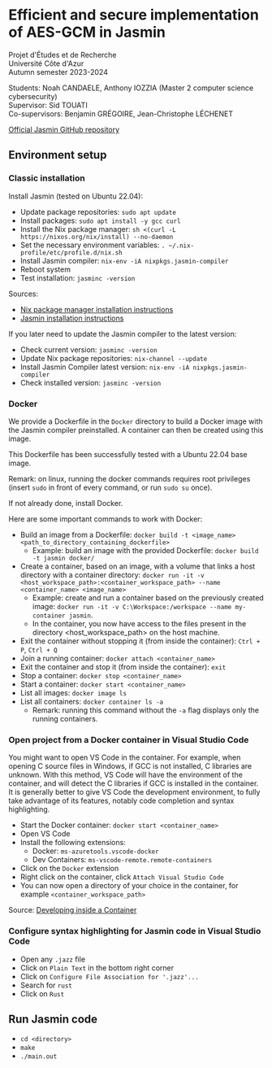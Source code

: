 # Efficient and secure implementation of AES-GCM in Jasmin

Projet d'Études et de Recherche  
Université Côte d'Azur  
Autumn semester 2023-2024  

Students: Noah CANDAELE, Anthony IOZZIA (Master 2 computer science cybersecurity)  
Supervisor: Sid TOUATI  
Co-supervisors: Benjamin GRÉGOIRE, Jean-Christophe LÉCHENET  

[Official Jasmin GitHub repository](https://github.com/jasmin-lang/jasmin)

## Environment setup

### Classic installation

Install Jasmin (tested on Ubuntu 22.04):
- Update package repositories: `sudo apt update`
- Install packages: `sudo apt install -y gcc curl`
- Install the Nix package manager: `sh <(curl -L https://nixos.org/nix/install) --no-daemon`
- Set the necessary environment variables: `. ~/.nix-profile/etc/profile.d/nix.sh`
- Install Jasmin compiler: `nix-env -iA nixpkgs.jasmin-compiler`
- Reboot system
- Test installation: `jasminc -version`

Sources:
- [Nix package manager installation instructions](https://nixos.org/download.html)
- [Jasmin installation instructions](https://github.com/jasmin-lang/jasmin/wiki/Installation-instructions)

If you later need to update the Jasmin compiler to the latest version:
- Check current version: `jasminc -version`
- Update Nix package repositories: `nix-channel --update`
- Install Jasmin Compiler latest version: `nix-env -iA nixpkgs.jasmin-compiler`
- Check installed version: `jasminc -version`

### Docker
We provide a Dockerfile in the `Docker` directory to build a Docker image with the Jasmin compiler preinstalled. A container can then be created using this image.

This Dockerfile has been successfully tested with a Ubuntu 22.04 base image.

Remark: on linux, running the docker commands requires root privileges (insert `sudo` in front of every command, or run `sudo su` once).

If not already done, install Docker.

Here are some important commands to work with Docker:
- Build an image from a Dockerfile: `docker build -t <image_name> <path_to_directory_containing_dockerfile>`
	- Example: build an image with the provided Dockerfile: `docker build -t jasmin docker/`
- Create a container, based on an image, with a volume that links a host directory with a container directory: `docker run -it -v <host_workspace_path>:<container_workspace_path> --name <container_name> <image_name>`
	- Example: create and run a container based on the previously created image: `docker run -it -v C:\Workspace:/workspace --name my-container jasmin`.
	- In the container, you now have access to the files present in the directory <host_workspace_path> on the host machine.
- Exit the container without stopping it (from inside the container): `Ctrl + P`, `Ctrl + Q`
- Join a running container: `docker attach <container_name>`
- Exit the container and stop it (from inside the container): `exit`
- Stop a container: `docker stop <container_name>`
- Start a container: `docker start <container_name>`
- List all images: `docker image ls`
- List all containers: `docker container ls -a`
	- Remark: running this command without the `-a` flag displays only the running containers.

### Open project from a Docker container in Visual Studio Code
You might want to open VS Code in the container. For example, when opening C source files in Windows, if GCC is not installed, C libraries are unknown. With this method, VS Code will have the environment of the container, and will detect the C libraries if GCC is installed in the container. It is generally better to give VS Code the development environment, to fully take advantage of its features, notably code completion and syntax highlighting.
- Start the Docker container: `docker start <container_name>`
- Open VS Code
- Install the following extensions:
	- Docker: `ms-azuretools.vscode-docker`
	- Dev Containers: `ms-vscode-remote.remote-containers`
- Click on the `Docker` extension
- Right click on the container, click `Attach Visual Studio Code`
- You can now open a directory of your choice in the container, for example `<container_workspace_path>`

Source: [Developing inside a Container](https://code.visualstudio.com/docs/devcontainers/containers)

### Configure syntax highlighting for Jasmin code in Visual Studio Code
- Open any `.jazz` file
- Click on `Plain Text` in the bottom right corner
- Click on `Configure File Association for '.jazz'...`
- Search for `rust`
- Click on `Rust`

## Run Jasmin code

- `cd <directory>`
- `make`
- `./main.out`
